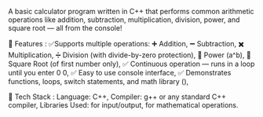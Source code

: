A basic calculator program written in C++ that performs common arithmetic operations like addition, subtraction, multiplication, division, power, and square root — all from the console!

🌟 Features :
✅Supports multiple operations:
➕ Addition,
➖ Subtraction,
✖️ Multiplication,
➗ Division (with divide-by-zero protection),
🔢 Power (a^b),
🧮 Square Root (of first number only),
✅ Continuous operation — runs in a loop until you enter 0 0,
✅ Easy to use console interface,
✅ Demonstrates functions, loops, switch statements, and math library (<cmath>),

🧰 Tech Stack :
Language: C++,
Compiler: g++ or any standard C++ compiler,
Libraries Used:
<iostream> for input/output,
<cmath> for mathematical operations.
